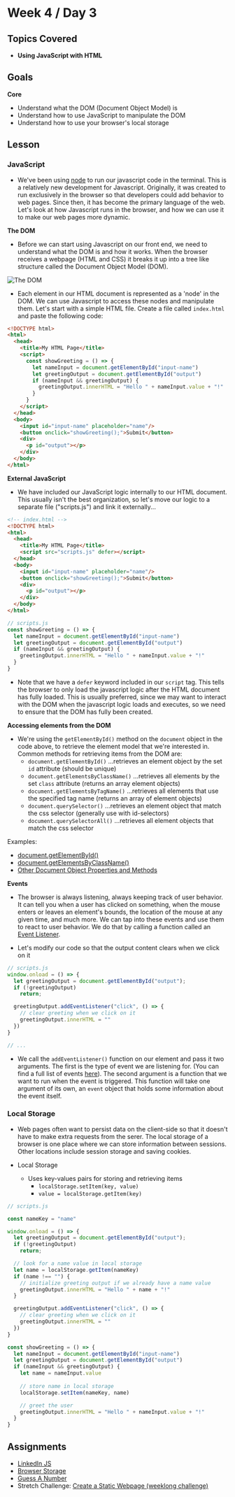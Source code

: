 # Week 4 / Day 3

## Topics Covered
- **Using JavaScript with HTML**

## Goals
**Core**
- Understand what the DOM (Document Object Model) is
- Understand how to use JavaScript to manipulate the DOM
- Understand how to use your browser's local storage

## Lesson

### JavaScript
- We've been using [node](https://en.wikipedia.org/wiki/Node.js) to run our javascript code in the terminal. This is a relatively new development for Javascript. Originally, it was created to run exclusively in the browser so that developers could add behavior to web pages. Since then, it has become the primary language of the web. Let's look at how Javascript runs in the browser, and how we can use it to make our web pages more dynamic.

**The DOM**
- Before we can start using Javascript on our front end, we need to understand what the DOM is and how it works. When the browser receives a webpage (HTML and CSS) it breaks it up into a tree like structure called the Document Object Model (DOM).

![The DOM](../page-resources/DOM_example.png)

- Each element in our HTML document is represented as a 'node' in the DOM. We can use Javascript to access these nodes and manipulate them. Let's start with a simple HTML file. Create a file called `index.html` and paste the following code:

```HTML
<!DOCTYPE html>
<html>
  <head>
    <title>My HTML Page</title>
    <script>
      const showGreeting = () => {
        let nameInput = document.getElementById("input-name")
        let greetingOutput = document.getElementById("output")
        if (nameInput && greetingOutput) {
          greetingOutput.innerHTML = "Hello " + nameInput.value + "!"
        }
      }
    </script>
  </head>   
  <body>
    <input id="input-name" placeholder="name"/>
    <button onclick="showGreeting();">Submit</button>
    <div>
      <p id="output"></p>
    </div>
  </body>
</html>
```

**External JavaScript**
- We have included our JavaScript logic internally to our HTML document. This usually isn't the best organization, so let's move our logic to a separate file ("scripts.js") and link it externally...
```HTML
<!-- index.html -->
<!DOCTYPE html>
<html>
  <head>
    <title>My HTML Page</title>
    <script src="scripts.js" defer></script>
  </head>   
  <body>
    <input id="input-name" placeholder="name"/>
    <button onclick="showGreeting();">Submit</button>
    <div>
      <p id="output"></p>
    </div>
  </body>
</html>
```

```javascript
// scripts.js
const showGreeting = () => {
  let nameInput = document.getElementById("input-name")
  let greetingOutput = document.getElementById("output")
  if (nameInput && greetingOutput) {
    greetingOutput.innerHTML = "Hello " + nameInput.value + "!"
  }
}
```
- Note that we have a `defer` keyword included in our `script` tag. This tells the browser to only load the javascript logic after the HTML document has fully loaded. This is usually preferred, since we may want to interact with the DOM when the javascript logic loads and executes, so we need to ensure that the DOM has fully been created. 

**Accessing elements from the DOM**
- We're using the `getElementById()` method on the `document` object in the code above, to retrieve the element model that we're interested in. Common methods for retrieving items from the DOM are:
  - `document.getElementById()`  ...retrieves an element object by the set `id` attribute (should be unique)
  - `document.getElementsByClassName()`  ...retrieves all elements by the set `class` attribute (returns an array element objects)
  - `document.getElementsByTagName()`  ...retrieves all elements that use the specified tag name (returns an array of element objects)
  - `document.querySelector()` ...retrieves an element object that match the css selector (generally use with id-selectors)
  - `document.querySelectorAll()` ...retrieves all element objects that match the css selector

Examples:
- [document.getElementById()](https://developer.mozilla.org/en-US/docs/Web/API/Document/getElementById)
- [document.getElementsByClassName()](https://developer.mozilla.org/en-US/docs/Web/API/Document/getElementsByClassName)
- [Other Document Object Properties and Methods](https://www.w3schools.com/jsref/dom_obj_document.asp)

**Events**
- The browser is always listening, always keeping track of user behavior. It can tell you when a user has clicked on something, when the mouse enters or leaves an element's bounds, the location of the mouse at any given time, and much more. We can tap into these events and use them to react to user behavior. We do that by calling a function called an [Event Listener](https://developer.mozilla.org/en-US/docs/Web/API/EventListener).

- Let's modify our code so that the output content clears when we click on it
```javascript
// scripts.js
window.onload = () => {
  let greetingOutput = document.getElementById("output");
  if (!greetingOutput)
    return;

  greetingOutput.addEventListener("click", () => { 
    // clear greeting when we click on it
    greetingOutput.innerHTML = ""
  })
}

// ...
```

- We call the `addEventListener()` function on our element and pass it two arguments. The first is the type of event we are listening for. (You can find a full list of events [here](https://developer.mozilla.org/en-US/docs/Web/API/EventListener)). The second argument is a function that we want to run when the event is triggered. This function will take one argument of its own, an `event` object that holds some information about the event itself.

### Local Storage
- Web pages often want to persist data on the client-side so that it doesn't have to make extra requests from the serer. The local storage of a browser is one place where we can store information between sessions. Other locations include session storage and saving cookies. 

- Local Storage
  - Uses key-values pairs for storing and retrieving items
    - `localStorage.setItem(key, value)`
    - `value = localStorage.getItem(key)`

```javascript
// scripts.js

const nameKey = "name"

window.onload = () => {
  let greetingOutput = document.getElementById("output");
  if (!greetingOutput)
    return;

  // look for a name value in local storage
  let name = localStorage.getItem(nameKey)
  if (name !== "") {
    // initialize greeting output if we already have a name value
    greetingOutput.innerHTML = "Hello " + name + "!"
  }

  greetingOutput.addEventListener("click", () => { 
    // clear greeting when we click on it
    greetingOutput.innerHTML = ""
  })
}

const showGreeting = () => {
  let nameInput = document.getElementById("input-name")
  let greetingOutput = document.getElementById("output")
  if (nameInput && greetingOutput) {
    let name = nameInput.value
    
    // store name in local storage
    localStorage.setItem(nameKey, name)

    // greet the user
    greetingOutput.innerHTML = "Hello " + nameInput.value + "!"
  }
}
```

## Assignments
- [LinkedIn JS](https://github.com/papaplatoon/html-js-linkedin)
- [Browser Storage](https://github.com/papaplatoon/html-browser-storage)
- [Guess A Number](https://github.com/papaplatoon/html-number-guessing-game)
- Stretch Challenge: [Create a Static Webpage (weeklong challenge)](https://github.com/papaplatoon/html-static-webpage)


